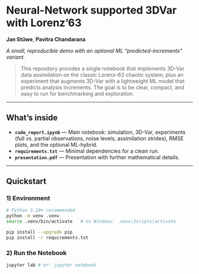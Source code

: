 # Neural-Network supported 3DVar with Lorenz’63

**Jan Stüwe**, **Pavitra Chandarana**  

_A small, reproducible demo with an optional ML “predicted-increments” variant._

> This repository provides a single notebook that implements 3D-Var data assimilation on the classic Lorenz–63 chaotic system, plus an experiment that augments 3D-Var with a lightweight ML model that predicts analysis increments. The goal is to be clear, compact, and easy to run for benchmarking and exploration.


---

## What’s inside

- **`code_report.ipynb`** — Main notebook: simulation, 3D-Var, experiments (full vs. partial observations, noise levels, assimilation strides), RMSE plots, and the optional ML-hybrid.
- **`requirements.txt`** — Minimal dependencies for a clean run.
- **`presentation.pdf`** — Presentation with further mathematical details.

---

## Quickstart

### 1) Environment
```bash
# Python 3.10+ recommended
python -m venv .venv
source .venv/bin/activate   # on Windows: .venv\Scripts\activate

pip install --upgrade pip
pip install -r requirements.txt
```

### 2) Run the Notebook
```bash
jupyter lab # or: jupyter notebook
```
